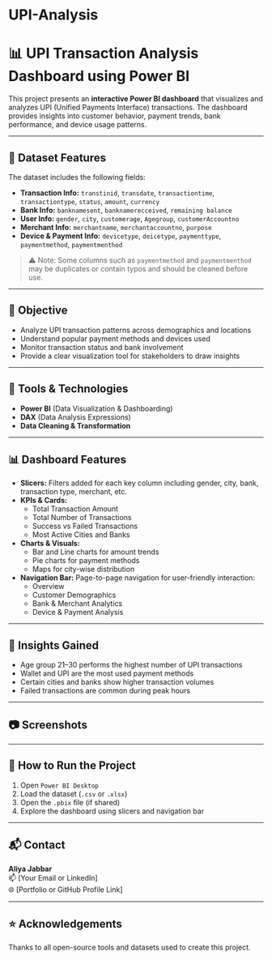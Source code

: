 # UPI-Analysis
# 📊 UPI Transaction Analysis Dashboard using Power BI

This project presents an **interactive Power BI dashboard** that visualizes and analyzes UPI (Unified Payments Interface) transactions. The dashboard provides insights into customer behavior, payment trends, bank performance, and device usage patterns.

---

## 📁 Dataset Features

The dataset includes the following fields:

- **Transaction Info:** `transtinid`, `transdate`, `transactiontime`, `transactiontype`, `status`, `amount`, `currency`
- **Bank Info:** `banknamesent`, `banknamerecceived`, `remaining balance`
- **User Info:** `gender`, `city`, `customerage`, `Agegroup`, `customerAccountno`
- **Merchant Info:** `merchantname`, `merchantaccountno`, `purpose`
- **Device & Payment Info:** `devicetype`, `deicetype`, `paymenttype`, `paymentmethod`, `paymentmenthod`

> ⚠️ Note: Some columns such as `paymentmethod` and `paymentmenthod` may be duplicates or contain typos and should be cleaned before use.

---

## 🧠 Objective

- Analyze UPI transaction patterns across demographics and locations
- Understand popular payment methods and devices used
- Monitor transaction status and bank involvement
- Provide a clear visualization tool for stakeholders to draw insights

---

## 🔧 Tools & Technologies

- **Power BI** (Data Visualization & Dashboarding)
- **DAX** (Data Analysis Expressions)
- **Data Cleaning & Transformation**

---

## 📊 Dashboard Features

- **Slicers:** Filters added for each key column including gender, city, bank, transaction type, merchant, etc.
- **KPIs & Cards:**
  - Total Transaction Amount
  - Total Number of Transactions
  - Success vs Failed Transactions
  - Most Active Cities and Banks
- **Charts & Visuals:**
  - Bar and Line charts for amount trends
  - Pie charts for payment methods
  - Maps for city-wise distribution
- **Navigation Bar:** Page-to-page navigation for user-friendly interaction:
  - Overview
  - Customer Demographics
  - Bank & Merchant Analytics
  - Device & Payment Analysis

---

## 📌 Insights Gained

- Age group 21–30 performs the highest number of UPI transactions
- Wallet and UPI are the most used payment methods
- Certain cities and banks show higher transaction volumes
- Failed transactions are common during peak hours

---

## 📷 Screenshots

> 

---

## 🚀 How to Run the Project

1. Open `Power BI Desktop`
2. Load the dataset (`.csv` or `.xlsx`)
3. Open the `.pbix` file (if shared)
4. Explore the dashboard using slicers and navigation bar

---

## 📬 Contact

**Aliya Jabbar**  
📫 [Your Email or LinkedIn]  
🌐 [Portfolio or GitHub Profile Link]  

---

## ⭐️ Acknowledgements

Thanks to all open-source tools and datasets used to create this project.

